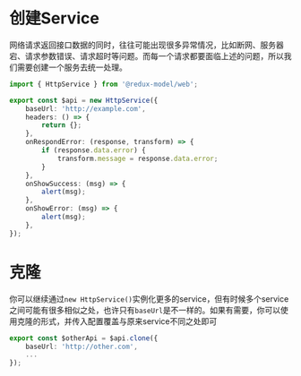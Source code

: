 # 创建Service
网络请求返回接口数据的同时，往往可能出现很多异常情况，比如断网、服务器宕、请求参数错误、请求超时等问题。而每一个请求都要面临上述的问题，所以我们需要创建一个服务去统一处理。

```typescript
import { HttpService } from '@redux-model/web';

export const $api = new HttpService({
    baseUrl: 'http://example.com',
    headers: () => {
        return {};
    },
    onRespondError: (response, transform) => {
        if (response.data.error) {
            transform.message = response.data.error;
        }
    },
    onShowSuccess: (msg) => {
        alert(msg);
    },
    onShowError: (msg) => {
        alert(msg);
    },
});
```

# 克隆
你可以继续通过`new HttpService()`实例化更多的service，但有时候多个service之间可能有很多相似之处，也许只有`baseUrl`是不一样的。如果有需要，你可以使用克隆的形式，并传入配置覆盖与原来service不同之处即可
```typescript
export const $otherApi = $api.clone({
    baseUrl: 'http://other.com',
    ...
});
```

